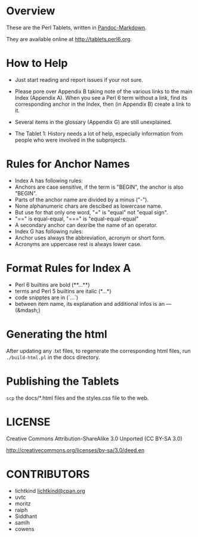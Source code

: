 Overview
========

These are the Perl Tablets, written in 
[Pandoc-Markdown](http://johnmacfarlane.net/pandoc/).

They are available online at <http://tablets.perl6.org>.


How to Help
===========

* Just start reading and report issues if your not sure.

* Please pore over Appendix B taking note of the various links to the
  main Index (Appendix A). When you see a Perl 6 term without a link,
  find its corresponding anchor in the Index, then (in Appendix B) create a link to it.

* Several items in the glossary (Appendix G) are still unexplained.

* The Tablet 1: History needs a lot of help, especially information from people
  who were involved in the subprojects.


Rules for Anchor Names
======================

* Index A has following rules:
* Anchors are case sensitive, if the term is "BEGIN", the anchor is also "BEGIN".
* Parts of the anchor name are divided by a minus ("-").
* None alphanumeric chars are descibed as lowercase name.
* But use for that only one word, "=" is "equal" not "equal sign".
* "==" is equal-equal, "===" is "equal-equal-equal"
* A secondary anchor can dexribe the name of an operator.
* Index G has following rules:
* Anchor uses always the abbreviation, acronym or short form.
* Acronyms are uppercase rest is always lower case.

Format Rules for Index A
========================

* Perl 6 builtins are bold (\*\*...\*\*)
* terms and Perl 5 builtins are italic (\*...\*)
* code snipptes are in (\`...\`)
* between item name, its explanation and additional infos is an &mdash; (\&mdash\;)


Generating the html
===================

After updating any .txt files, to regenerate the corresponding html
files, run `./build-html.pl` in the docs directory.



Publishing the Tablets
======================

`scp` the docs/*.html files and the styles.css file to the web.


LICENSE
=======

Creative Commons Attribution-ShareAlike 3.0 Unported (CC BY-SA 3.0) 

http://creativecommons.org/licenses/by-sa/3.0/deed.en

CONTRIBUTORS
============

* lichtkind <lichtkind@cpan.org>
* uvtc
* moritz
* raiph
* Siddhant
* samlh
* cowens


